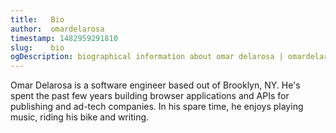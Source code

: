 ```yaml
---
title:   Bio
author:  omardelarosa
timestamp: 1482959291810
slug:    bio
ogDescription: biographical information about omar delarosa | omardelarosa.com
---
```


Omar Delarosa is a software engineer based out of Brooklyn, NY.  He's spent the past few years building browser applications and APIs for publishing and ad-tech companies.  In his spare time, he enjoys playing music, riding his bike and writing.
